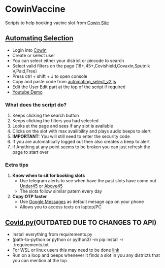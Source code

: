 # CowinVaccine

Scripts to help booking vacine slot from [Cowin Site](https://www.cowin.gov.in/home)

## [Automating Selection](https://github.com/yadurajgupta/CowinVaccine/blob/main/automating_select_v2.js)

- Login into [Cowin](https://selfregistration.cowin.gov.in/)
- Create or select user
- You can select either your district or pincode to search
- Select valid filters on the page (18+,45+,Covishield,Covaxin,Sputnik V,Paid,Free)
- Press ctrl + shift + J to open console
- Copy and paste code from [automating_select_v2.js](https://raw.githubusercontent.com/yadurajgupta/CowinVaccine/main/automating_select_v2.js)
- Edit the User Edit part at the top of the script if required
- [Youtube Demo](https://youtu.be/epKo8R-mI3k)

### What does the script do?

1. Keeps clicking the search button
2. Keeps clicking the filters you had selected
3. Looks at the page and sees if any slot is available
4. Clicks on the slot with max availibility and plays audio beeps to alert
5. **IMPORTANT:** You will still need to enter the security code
6. If you are automatically logged out then also creates a beep to alert
7. if Anything at any point seems to be broken you can just refresh the page to start over

### **Extra tips**

1. **Know when to sit for booking slots**
   - Use telegram alerts to see when have the past slots have come out [Under45](https://under45.in/) or [Above45](https://above45.in/)
   - The slots follow similar patern every day
2. **Copy OTP faster**
   - Use [Google Messages](https://play.google.com/store/apps/details?id=com.google.android.apps.messaging&hl=en_IN&gl=US) as default mesage app on your phone
   - Allows you to access texts on laptop/PC

## [Covid.py](https://github.com/yadurajgupta/CowinVaccine/blob/main/covid.py)(OUTDATED DUE TO CHANGES TO API)

- Install everything from requirements.py
- (path-to-python or python or python3) -m pip install -r ./requirements.txt
- For WSL or linux users this may need to be done [link](https://github.com/greghesp/assistant-relay/issues/49#issuecomment-482837721)
- Run on a loop and beeps whenever it finds a slot in you any districts that you can mention at the top
